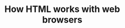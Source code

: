 ---
id: how-html-works
title: How HTML works with web browsers
sidebar_label: How HTML works
sidebar_position: 2
tags: [html, web-development, front-end-development, web-design, web-browsers, web-technology, web-pages]
description: In this tutorial, you will learn about How HTML works with web browsers and how web browsers render HTML content.
---
